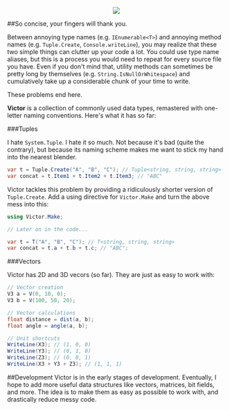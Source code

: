<p align="center">
  <img src="http://i.imgur.com/c4kfrBo.png"></img>
</p>


##So concise, your fingers will thank you.

Between annoying type names (e.g. `IEnumerable<T>`) and annoying method names (e.g. `Tuple.Create`, `Console.writeLine`), you may realize that these two simple things can clutter up your code a lot. You could use type name aliases, but this is a process you would need to repeat for every source file you have. Even if you don't mind that, utility methods can sometimes be pretty long by themselves (e.g. `String.IsNullOrWhitespace`) and cumulatively take up a considerable chunk of your time to write.

These problems end here.

**Victor** is a collection of commonly used data types, remastered with one-letter naming conventions. Here's what it has so far:

###Tuples

I hate `System.Tuple`. I hate it so much. Not because it's bad (quite the contrary), but because its naming scheme makes me want to stick my hand into the nearest blender.

```cs
var t = Tuple.Create("A", "B", "C"); // Tuple<string, string, string>
var concat = t.Item1 + t.Item2 + t.Item3; // "ABC"
```

Victor tackles this problem by providing a ridiculously shorter version of `Tuple.Create`. Add a using directive for `Victor.Make` and turn the above mess into this:

```cs
using Victor.Make;

// Later on in the code...

var t = T("A", "B", "C"); // T<string, string, string>
var concat = t.a + t.b + t.c; // "ABC";
```

###Vectors

Victor has 2D and 3D vecors (so far). They are just as easy to work with:
```cs
// Vector creation
V3 a = V(0, 10, 0);
V3 b = V(100, 50, 20);

// Vector calculations
float distance = dist(a, b);
float angle = angle(a, b);

// Unit shortcuts
WriteLine(X3); // (1, 0, 0)
WriteLine(Y3); // (0, 1, 0)
WriteLine(Z3); // (0, 0, 1)
WriteLine(X3 + Y3 + Z3); // (1, 1, 1)
```

##Development
Victor is in the early stages of development. Eventually, I hope to add more useful data structures like vectors, matrices, bit fields, and more. The idea is to make them as easy as possible to work with, and drastically reduce messy code.
